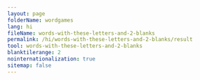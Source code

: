 ```yaml
---
layout: page
folderName: wordgames
lang: hi
fileName: words-with-these-letters-and-2-blanks
permalink: /hi/words-with-these-letters-and-2-blanks/result
tool: words-with-these-letters-and-2-blanks
blanktilerange: 2
nointernationalization: true
sitemap: false 
---
```

